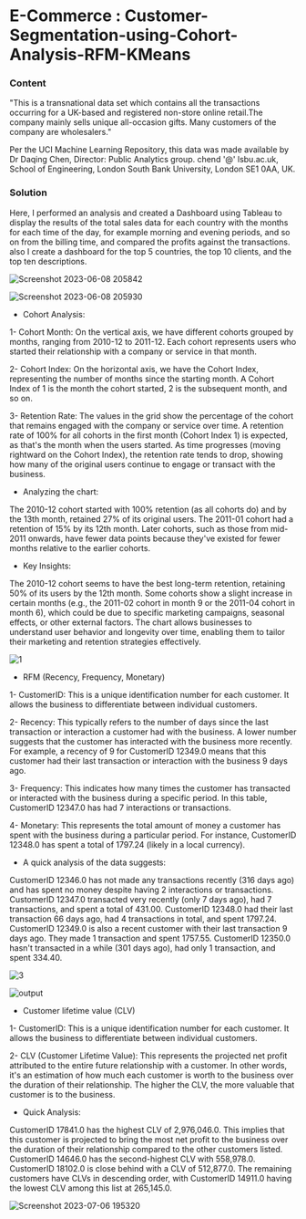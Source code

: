 # E-Commerce : Customer-Segmentation-using-Cohort-Analysis-RFM-KMeans

### Content
"This is a transnational data set which contains all the transactions occurring for a UK-based and registered non-store online retail.The company mainly sells unique all-occasion gifts. Many customers of the company are wholesalers."

Per the UCI Machine Learning Repository, this data was made available by Dr Daqing Chen, Director: Public Analytics group. chend '@' lsbu.ac.uk, School of Engineering, London South Bank University, London SE1 0AA, UK.

### Solution
Here, I performed an analysis and created a Dashboard using Tableau to display the results of the total sales data for each country with the months for each time of the day, for example morning and evening periods, and so on from the billing time, and compared the profits against the transactions. also I create a dashboard for the top 5 countries, the top 10 clients, and the top ten descriptions.

![Screenshot 2023-06-08 205842](https://github.com/Muhannad0101/Customer-Segmentation-using-Cohort-Analysis-RFM-KMeans/assets/102443619/19318e17-a3f8-42ee-9efb-d1accb83edd1)

![Screenshot 2023-06-08 205930](https://github.com/Muhannad0101/Customer-Segmentation-using-Cohort-Analysis-RFM-KMeans/assets/102443619/9ca02ad2-caa2-44d1-a15d-9b69d838b765)

- Cohort Analysis:

1- Cohort Month: On the vertical axis, we have different cohorts grouped by months, ranging from 2010-12 to 2011-12. Each cohort represents users who started their relationship with a company or service in that month.

2- Cohort Index: On the horizontal axis, we have the Cohort Index, representing the number of months since the starting month. A Cohort Index of 1 is the month the cohort started, 2 is the subsequent month, and so on.

3- Retention Rate: The values in the grid show the percentage of the cohort that remains engaged with the company or service over time. A retention rate of 100% for all cohorts in the first month (Cohort Index 1) is expected, as that's the month when the users started. As time progresses (moving rightward on the Cohort Index), the retention rate tends to drop, showing how many of the original users continue to engage or transact with the business.

- Analyzing the chart:

The 2010-12 cohort started with 100% retention (as all cohorts do) and by the 13th month, retained 27% of its original users.
The 2011-01 cohort had a retention of 15% by its 12th month.
Later cohorts, such as those from mid-2011 onwards, have fewer data points because they've existed for fewer months relative to the earlier cohorts.

- Key Insights:

The 2010-12 cohort seems to have the best long-term retention, retaining 50% of its users by the 12th month.
Some cohorts show a slight increase in certain months (e.g., the 2011-02 cohort in month 9 or the 2011-04 cohort in month 6), which could be due to specific marketing campaigns, seasonal effects, or other external factors.
The chart allows businesses to understand user behavior and longevity over time, enabling them to tailor their marketing and retention strategies effectively.

![1](https://github.com/Muhannad0101/Customer-Segmentation-using-Cohort-Analysis-RFM-KMeans/assets/102443619/6c6ffa4c-c67f-4830-bf16-6bad6e275fa4)


- RFM (Recency, Frequency, Monetary)

1- CustomerID: This is a unique identification number for each customer. It allows the business to differentiate between individual customers.

2- Recency: This typically refers to the number of days since the last transaction or interaction a customer had with the business. A lower number suggests that the customer has interacted with the business more recently. For example, a recency of 9 for CustomerID 12349.0 means that this customer had their last transaction or interaction with the business 9 days ago.

3- Frequency: This indicates how many times the customer has transacted or interacted with the business during a specific period. In this table, CustomerID 12347.0 has had 7 interactions or transactions.

4- Monetary: This represents the total amount of money a customer has spent with the business during a particular period. For instance, CustomerID 12348.0 has spent a total of 1797.24 (likely in a local currency).

- A quick analysis of the data suggests:

CustomerID 12346.0 has not made any transactions recently (316 days ago) and has spent no money despite having 2 interactions or transactions.
CustomerID 12347.0 transacted very recently (only 7 days ago), had 7 transactions, and spent a total of 431.00.
CustomerID 12348.0 had their last transaction 66 days ago, had 4 transactions in total, and spent 1797.24.
CustomerID 12349.0 is also a recent customer with their last transaction 9 days ago. They made 1 transaction and spent 1757.55.
CustomerID 12350.0 hasn't transacted in a while (301 days ago), had only 1 transaction, and spent 334.40.

![3](https://github.com/Muhannad0101/Customer-Segmentation-using-Cohort-Analysis-RFM-KMeans/assets/102443619/d59ca8ee-b5fb-4127-ad2a-0405967684ed)

![output](https://github.com/Muhannad0101/Customer-Segmentation-using-Cohort-Analysis-RFM-KMeans/assets/102443619/a982fd94-1a93-4ac1-b072-a901fe44f4c9)


- Customer lifetime value (CLV)

1- CustomerID: This is a unique identification number for each customer. It allows the business to differentiate between individual customers.

2- CLV (Customer Lifetime Value): This represents the projected net profit attributed to the entire future relationship with a customer. In other words, it's an estimation of how much each customer is worth to the business over the duration of their relationship. The higher the CLV, the more valuable that customer is to the business.

- Quick Analysis:

CustomerID 17841.0 has the highest CLV of 2,976,046.0. This implies that this customer is projected to bring the most net profit to the business over the duration of their relationship compared to the other customers listed.
CustomerID 14646.0 has the second-highest CLV with 558,978.0.
CustomerID 18102.0 is close behind with a CLV of 512,877.0.
The remaining customers have CLVs in descending order, with CustomerID 14911.0 having the lowest CLV among this list at 265,145.0.

![Screenshot 2023-07-06 195320](https://github.com/Muhannad0101/Customer-Segmentation-using-Cohort-Analysis-RFM-KMeans/assets/102443619/dd698805-7a56-49b5-9fe7-4f93cba4ee3e)
